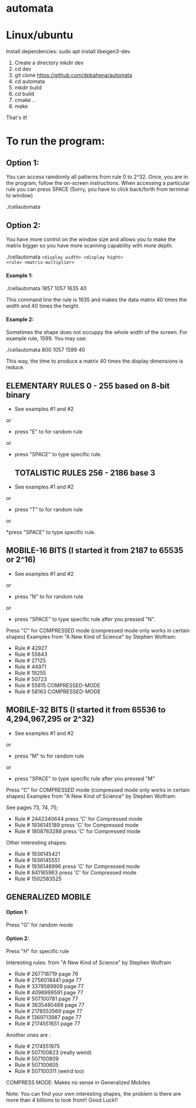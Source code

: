 # automata

<h1>Linux/ubuntu</h1>


Install dependencies:
sudo apt install libeigen3-dev


1. Create a directory 
    mkdir dev
2. cd dev
3. git clone https://github.com/dpbahena/automata
4. cd automata
5. mkdir build
6. cd build
7. cmake ..
8. make


That's it!

<h1>To run the program:</h1>

<h2>Option 1:</h2>   
You can access ramdomly all patterns from rule 0 to 2^32. Once, you are in the program, follow the on-screen instructions. When accessing a particular rule you can press SPACE  (Sorry, you have to click back/forth from terminal to window)


 ./cellautomata 


<h2>Option 2:</h2>   
You have more control on the window size and allows you to make the matrix bigger so you have more scanning capability with more depth.

 
./cellautomata <code>&lt;display width&gt; &lt;display hight&gt; &lt;rule&gt; &lt;matrix-multiplier&gt;
</code>
            
   #### Example 1: ####

./cellautomata 1857 1057 1635 40     

This command line the rule is 1635 and makes the data matrix 40 times the width and 40 times the height. 

   #### Example 2: ####

Sometimes the shape does not occuppy the whole width of the screen. For example rule, 1599.  You may use:

./cellautomata 800 1057 1599 40        

This way, the time to produce a matrix 40 times the display dimensions is reduce. 


   <h2>ELEMENTARY RULES  0 - 255    based on 8-bit binary</h2>

 * See examples #1 and #2

 or

 * press "E" to for random rule

 or 
 
 * press "SPACE" to type specific rule.

   <h2>TOTALISTIC RULES  256 - 2186   base 3</h2>

* See examples #1 and #2
 
or

* press "T" to for random rule 

or

*press "SPACE" to type specific rule.

   <h2>MOBILE-16 BITS     (I started it from 2187 to 65535 or 2^16)</h2>

* See examples #1 and #2

or

* press "N" to for random rule

or

* press "SPACE" to type specific rule after you pressed "N".

Press "C" for COMPRESSED mode (compressed mode only works in certain shapes)
Examples from "A New Kind of Science" by Stephen Wolfram:

* Rule # 42927
* Rule # 55843
* Rule # 27125
* Rule # 44971
* Rule # 19255
* Rule # 50723
* Rule # 55815   COMPRESSED-MODE
* Rule # 58163   COMPRESSED-MODE


 <h2>MOBILE-32 BITS     (I started it from 65536 to 4,294,967,295  or 2^32)</h2>

* See examples #1 and #2

or

* press "M" to for random rule

or

* press "SPACE" to type specific rule after you pressed "M"

Press "C" for COMPRESSED mode (compressed mode only works in certain shapes)
Examples from "A New Kind of Science" by Stephen Wolfram:

See pages 73, 74, 75;

* Rule # 2442340644  press 'C' for Compressed mode     
* Rule # 1936145189  press 'C' for Compressed mode
* Rule # 1808763288  press 'C' for Compressed mode


Other interesting shapes:

* Rule # 1936145421  
* Rule # 1936145551
* Rule # 1936148996  press 'C' for Compressed mode
* Rule # 841165963   press 'C' for Compressed mode
* Rule # 1502583525






 <h2>GENERALIZED MOBILE</h2>

#### Option 1: ####

Press "G" for random mode

#### Option 2: ####

Press "H" for specific rule

Interesting rules:
from "A New Kind of Science" by Stephen Wolfram 

* Rule # 267718719    page 76
* Rule # 2756018441   page 77
* Rule # 3378589909   page 77
* Rule # 4096999591   page 77
* Rule #  507100781   page 77
* Rule # 3635480489   page 77
* Rule # 2178553569   page 77
* Rule # 1369713987   page 77
* Rule # 2174551651   page 77


Another ones are :   
* Rule # 2174551975
* Rule # 507100823   (really weird)
* Rule # 507100809
* Rule # 507100605 
* Rule # 507100311   (weird too)

COMPRESS MODE: Makes no sense in Generalized Mobiles



Note:  You can find your own interesting shapes, the problem is there are more than 4 billions to look from!!
Good Luck!!



